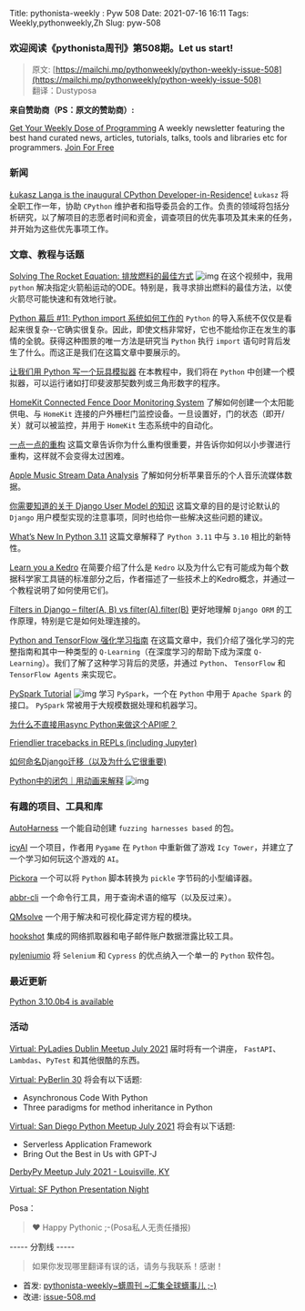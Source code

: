 Title: pythonista-weekly : Pyw 508
Date: 2021-07-16 16:11
Tags: Weekly,pythonweekly,Zh 
Slug: pyw-508

### 欢迎阅读《pythonista周刊》第508期。Let us start!


>原文: [https://mailchi.mp/pythonweekly/python-weekly-issue-508](https://mailchi.mp/pythonweekly/python-weekly-issue-508)  
>翻译：Dustyposa

**来自赞助商（PS：原文的赞助商）:**

[Get Your Weekly Dose of Programming](https://www.programmerweekly.com/?utm_source=pwad&utm_medium=newsletter)
A weekly newsletter featuring the best hand curated news, articles, tutorials, talks, tools and libraries etc for programmers. [Join For Free](https://www.programmerweekly.com/?utm_source=pwad&utm_medium=newsletter)

### 新闻

[Łukasz Langa is the inaugural CPython Developer-in-Residence!](https://pyfound.blogspot.com/2021/07/ukasz-langa-is-inaugural-cpython.html)
`Łukasz` 将全职工作一年，协助 `CPython` 维护者和指导委员会的工作。负责的领域将包括分析研究，以了解项目的志愿者时间和资金，调查项目的优先事项及其未来的任务，并开始为这些优先事项工作。

### 文章、教程与话题

[Solving The Rocket Equation: 排放燃料的最佳方式](https://www.youtube.com/watch?v=zwf3vMVqKXo) ![img](https://mcusercontent.com/e2e180baf855ac797ef407fc7/images/af76283a-6e65-436c-967a-900427cf6399.png)
在这个视频中，我用 `python` 解决指定火箭船运动的ODE。特别是，我寻求排出燃料的最佳方法，以使火箭尽可能快速和有效地行驶。

[Python 幕后 #11: Python import 系统如何工作的](https://tenthousandmeters.com/blog/python-behind-the-scenes-11-how-the-python-import-system-works/)
`Python` 的导入系统不仅仅是看起来很复杂--它确实很复杂。因此，即使文档非常好，它也不能给你正在发生的事情的全貌。获得这种图景的唯一方法是研究当 `Python` 执行 `import` 语句时背后发生了什么。而这正是我们在这篇文章中要展示的。

[让我们用 Python 写一个玩具模拟器](https://threadexception.github.io/posts/let's-write-a-toy-emulator-in-python.html)
在本教程中，我们将在 `Python` 中创建一个模拟器，可以运行诸如打印斐波那契数列或三角形数字的程序。

[HomeKit Connected Fence Door Monitoring System](http://www.movingelectrons.net/posts/fence-door-monitoring/)
了解如何创建一个太阳能供电、与 `HomeKit` 连接的户外栅栏门监控设备。一旦设置好，门的状态（即开/关）就可以被监控，并用于 `HomeKit` 生态系统中的自动化。

[一点一点的重构](https://mathspp.com/blog/pydonts/bite-sized-refactoring)
这篇文章告诉你为什么重构很重要，并告诉你如何以小步骤进行重构，这样就不会变得太过困难。

[Apple Music Stream Data Analysis](https://deepnote.com/@ashish-karhade/Apple-Music-Streaming-analysis-RZehtt6QT5q1nWDC6mwXrQ)
了解如何分析苹果音乐的个人音乐流媒体数据。

[你需要知道的关于 Django User Model 的知识](https://simpleisbetterthancomplex.com/article/2021/07/08/what-you-should-know-about-the-django-user-model.html)
这篇文章的目的是讨论默认的 `Django` 用户模型实现的注意事项，同时也给你一些解决这些问题的建议。

[What’s New In Python 3.11](https://docs.python.org/3.11/whatsnew/3.11.html)
这篇文章解释了 `Python 3.11` 中与 `3.10` 相比的新特性。

[Learn you a Kedro](https://t.co/KOlGeB1lwa)
在简要介绍了什么是 `Kedro` 以及为什么它有可能成为每个数据科学家工具链的标准部分之后，作者描述了一些技术上的Kedro概念，并通过一个教程说明了如何使用它们。

[Filters in Django – filter(A, B) vs filter(A).filter(B)](https://apirobot.me/posts/filters-in-django-filtera-b-vs-filtera-filterb)
更好地理解 `Django ORM` 的工作原理，特别是它是如何处理连接的。

[Python and TensorFlow 强化学习指南](https://rubikscode.net/2021/07/13/deep-q-learning-with-python-and-tensorflow-2-0/)
在这篇文章中，我们介绍了强化学习的完整指南和其中一种类型的 `Q-Learning`（在深度学习的帮助下成为深度 `Q-Learning`）。我们了解了这种学习背后的灵感，并通过 `Python`、 `TensorFlow` 和 `TensorFlow Agents` 来实现它。

[PySpark Tutorial](https://www.youtube.com/watch?v=_C8kWso4ne4) ![img](https://mcusercontent.com/e2e180baf855ac797ef407fc7/images/af76283a-6e65-436c-967a-900427cf6399.png)
学习 `PySpark`，一个在 `Python` 中用于 `Apache Spark` 的接口。 `PySpark` 常被用于大规模数据处理和机器学习。

[为什么不直接用async Python来做这个API呢？](https://write.as/rafaelcaricio/why-not-just-use-async-python-for-this-api)

[Friendlier tracebacks in REPLs (including Jupyter)](https://aroberge.blogspot.com/2021/07/friendlier-tracebacks-in-repls.html)

[如何命名Django迁移（以及为什么它很重要)](https://nextlinklabs.com/insights/naming-django-migrations-improving-projects)

[Python中的闭包｜用动画来解释](https://www.youtube.com/watch?v=tNSOaA1z6Uo) ![img](https://mcusercontent.com/e2e180baf855ac797ef407fc7/images/af76283a-6e65-436c-967a-900427cf6399.png)

### 有趣的项目、工具和库

[AutoHarness](https://github.com/parikhakshat/autoharness) 
一个能自动创建 `fuzzing harnesses based` 的包。

[icyAI](https://github.com/nikp06/icyAI)
一个项目，作者用 `Pygame` 在 `Python` 中重新做了游戏 `Icy Tower`，并建立了一个学习如何玩这个游戏的 `AI`。

[Pickora](https://github.com/splitline/Pickora)
一个可以将 `Python` 脚本转换为 `pickle` 字节码的小型编译器。

[abbr-cli](https://github.com/mhadidg/abbr-cli)
一个命令行工具，用于查询术语的缩写（以及反过来）。

[QMsolve](https://github.com/quantum-visualizations/qmsolve)
一个用于解决和可视化薛定谔方程的模块。

[hookshot](https://github.com/andrew-vii/hookshot)
集成的网络抓取器和电子邮件账户数据泄露比较工具。

[pyleniumio](https://github.com/ElSnoMan/pyleniumio)
将 `Selenium` 和 `Cypress` 的优点纳入一个单一的 `Python` 软件包。

### 最近更新

[Python 3.10.0b4 is available](https://pythoninsider.blogspot.com/2021/07/python-3100b4-is-available.html)

### 活动


[Virtual: PyLadies Dublin Meetup July 2021](https://www.meetup.com/PyLadiesDublin/events/277651743/)
届时将有一个讲座， `FastAPI`、`Lambdas`、`PyTest` 和其他很酷的东西。

[Virtual: PyBerlin 30](https://www.meetup.com/PyBerlin/events/278809681/)
将会有以下话题:

- Asynchronous Code With Python
- Three paradigms for method inheritance in Python


[Virtual: San Diego Python Meetup July 2021](https://www.meetup.com/pythonsd/events/fhtccsycckbdc/)
将会有以下话题:

- Serverless Application Framework
- Bring Out the Best in Us with GPT-J


[DerbyPy Meetup July 2021 - Louisville, KY](https://www.meetup.com/derbypy/events/jgtjnpycckbdc/)

[Virtual: SF Python Presentation Night](https://www.meetup.com/sfpython/events/mpgbhsycckbcc/) 


Posa：

> ❤️ Happy Pythonic ;-(Posa私人无责任播报)  


----- 分割线 -----

> 如果你发现哪里翻译有误的话，请务与我联系！感谢！




- 首发: [pythonista-weekly~蠎周刊 ~汇集全球蠎事儿 ;-)](http://weekly.pychina.org/python-weekly/pyw-508.html)
- 改进: [issue-508.md](https://github.com/PyChina/weekly/blob/master/content/python-weekly/issue%23508.md)

